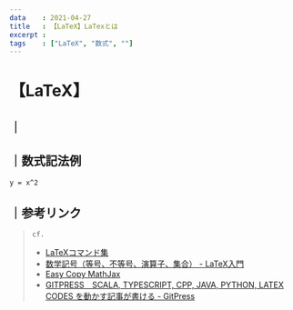 ```yaml
---
data    : 2021-04-27
title   : 【LaTeX】LaTexとは
excerpt :
tags    : ["LaTeX", "数式", ""]
---
```


# 【LaTeX】
## ｜
## ｜数式記法例
```latex
y = x^2
```
## ｜参考リンク

> `cf.`<br>
> + [LaTeXコマンド集](http://www.latex-cmd.com/)
> + [数学記号（等号、不等号、演算子、集合） - LaTeX入門](https://medemanabu.net/latex/operators/)
> + [Easy Copy MathJax](https://easy-copy-mathjax.nakaken88.com/)
> + [GITPRESS　SCALA, TYPESCRIPT, CPP, JAVA, PYTHON, LATEX CODES を動かす記事が書ける - GitPress](https://gitpress.io/@tom2rd/program)
